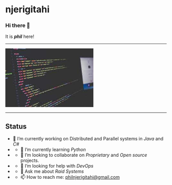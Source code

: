# njerigitahi
### Hi there 👋

It is ***phil*** here!

****
![The coder](img.jfif "The coder")
****

## Status

- 🔭 I’m currently working on Distributed and Parallel systems in *Java* and *C#*
- - 🌱 I’m currently learning *Python*
- - 👯 I’m looking to collaborate on *Proprietary* and *Open source* projects.
- - 🤔 I’m looking for help with *DevOps*
- - 💬 Ask me about *Raid Systems*
- - 📫 How to reach me: philnjerigitahi@gmail.com


<!--
**njerigitahi/njerigitahi** is a ✨ _special_ ✨ repository because its `README.md` (this file) appears on your GitHub profile.

Here are some ideas to get you started:

- 🔭 I’m currently working on ...
- 🌱 I’m currently learning ...
- 👯 I’m looking to collaborate on ...
- 🤔 I’m looking for help with ...
- 💬 Ask me about ...
- 📫 How to reach me: ...
- 😄 Pronouns: ...
- ⚡ Fun fact: ...
-->
